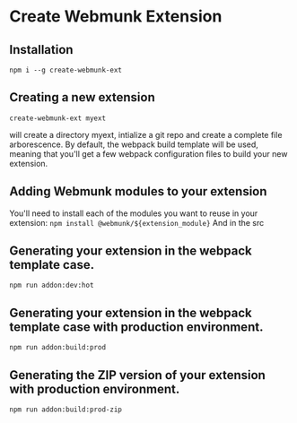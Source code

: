 # Create Webmunk Extension

## Installation
`npm i --g create-webmunk-ext`

## Creating a new extension
`create-webmunk-ext myext`

will create a directory myext, intialize a git repo and create a complete file arborescence.
By default, the webpack build template will be used, meaning that you'll get a few webpack configuration files to build your new extension.

## Adding Webmunk modules to your extension
You'll need to install each of the modules you want to reuse in your extension:
`npm install @webmunk/${extension_module}`
And in the src

## Generating your extension in the webpack template case.
`npm run addon:dev:hot`

## Generating your extension in the webpack template case with production environment.
`npm run addon:build:prod`

## Generating the ZIP version of your extension with production environment.
`npm run addon:build:prod-zip`
